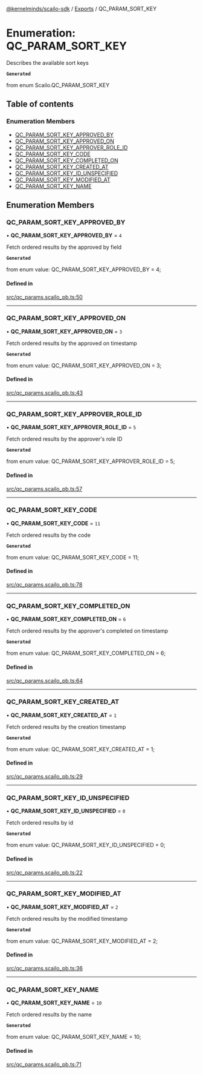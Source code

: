 [@kernelminds/scailo-sdk](../README.md) / [Exports](../modules.md) / QC\_PARAM\_SORT\_KEY

# Enumeration: QC\_PARAM\_SORT\_KEY

Describes the available sort keys

**`Generated`**

from enum Scailo.QC_PARAM_SORT_KEY

## Table of contents

### Enumeration Members

- [QC\_PARAM\_SORT\_KEY\_APPROVED\_BY](QC_PARAM_SORT_KEY.md#qc_param_sort_key_approved_by)
- [QC\_PARAM\_SORT\_KEY\_APPROVED\_ON](QC_PARAM_SORT_KEY.md#qc_param_sort_key_approved_on)
- [QC\_PARAM\_SORT\_KEY\_APPROVER\_ROLE\_ID](QC_PARAM_SORT_KEY.md#qc_param_sort_key_approver_role_id)
- [QC\_PARAM\_SORT\_KEY\_CODE](QC_PARAM_SORT_KEY.md#qc_param_sort_key_code)
- [QC\_PARAM\_SORT\_KEY\_COMPLETED\_ON](QC_PARAM_SORT_KEY.md#qc_param_sort_key_completed_on)
- [QC\_PARAM\_SORT\_KEY\_CREATED\_AT](QC_PARAM_SORT_KEY.md#qc_param_sort_key_created_at)
- [QC\_PARAM\_SORT\_KEY\_ID\_UNSPECIFIED](QC_PARAM_SORT_KEY.md#qc_param_sort_key_id_unspecified)
- [QC\_PARAM\_SORT\_KEY\_MODIFIED\_AT](QC_PARAM_SORT_KEY.md#qc_param_sort_key_modified_at)
- [QC\_PARAM\_SORT\_KEY\_NAME](QC_PARAM_SORT_KEY.md#qc_param_sort_key_name)

## Enumeration Members

### QC\_PARAM\_SORT\_KEY\_APPROVED\_BY

• **QC\_PARAM\_SORT\_KEY\_APPROVED\_BY** = ``4``

Fetch ordered results by the approved by field

**`Generated`**

from enum value: QC_PARAM_SORT_KEY_APPROVED_BY = 4;

#### Defined in

[src/qc_params.scailo_pb.ts:50](https://github.com/scailo/ts-sdk/blob/c10a36b57201dfa5903d4b53efa1e62aa6208936/src/qc_params.scailo_pb.ts#L50)

___

### QC\_PARAM\_SORT\_KEY\_APPROVED\_ON

• **QC\_PARAM\_SORT\_KEY\_APPROVED\_ON** = ``3``

Fetch ordered results by the approved on timestamp

**`Generated`**

from enum value: QC_PARAM_SORT_KEY_APPROVED_ON = 3;

#### Defined in

[src/qc_params.scailo_pb.ts:43](https://github.com/scailo/ts-sdk/blob/c10a36b57201dfa5903d4b53efa1e62aa6208936/src/qc_params.scailo_pb.ts#L43)

___

### QC\_PARAM\_SORT\_KEY\_APPROVER\_ROLE\_ID

• **QC\_PARAM\_SORT\_KEY\_APPROVER\_ROLE\_ID** = ``5``

Fetch ordered results by the approver's role ID

**`Generated`**

from enum value: QC_PARAM_SORT_KEY_APPROVER_ROLE_ID = 5;

#### Defined in

[src/qc_params.scailo_pb.ts:57](https://github.com/scailo/ts-sdk/blob/c10a36b57201dfa5903d4b53efa1e62aa6208936/src/qc_params.scailo_pb.ts#L57)

___

### QC\_PARAM\_SORT\_KEY\_CODE

• **QC\_PARAM\_SORT\_KEY\_CODE** = ``11``

Fetch ordered results by the code

**`Generated`**

from enum value: QC_PARAM_SORT_KEY_CODE = 11;

#### Defined in

[src/qc_params.scailo_pb.ts:78](https://github.com/scailo/ts-sdk/blob/c10a36b57201dfa5903d4b53efa1e62aa6208936/src/qc_params.scailo_pb.ts#L78)

___

### QC\_PARAM\_SORT\_KEY\_COMPLETED\_ON

• **QC\_PARAM\_SORT\_KEY\_COMPLETED\_ON** = ``6``

Fetch ordered results by the approver's completed on timestamp

**`Generated`**

from enum value: QC_PARAM_SORT_KEY_COMPLETED_ON = 6;

#### Defined in

[src/qc_params.scailo_pb.ts:64](https://github.com/scailo/ts-sdk/blob/c10a36b57201dfa5903d4b53efa1e62aa6208936/src/qc_params.scailo_pb.ts#L64)

___

### QC\_PARAM\_SORT\_KEY\_CREATED\_AT

• **QC\_PARAM\_SORT\_KEY\_CREATED\_AT** = ``1``

Fetch ordered results by the creation timestamp

**`Generated`**

from enum value: QC_PARAM_SORT_KEY_CREATED_AT = 1;

#### Defined in

[src/qc_params.scailo_pb.ts:29](https://github.com/scailo/ts-sdk/blob/c10a36b57201dfa5903d4b53efa1e62aa6208936/src/qc_params.scailo_pb.ts#L29)

___

### QC\_PARAM\_SORT\_KEY\_ID\_UNSPECIFIED

• **QC\_PARAM\_SORT\_KEY\_ID\_UNSPECIFIED** = ``0``

Fetch ordered results by id

**`Generated`**

from enum value: QC_PARAM_SORT_KEY_ID_UNSPECIFIED = 0;

#### Defined in

[src/qc_params.scailo_pb.ts:22](https://github.com/scailo/ts-sdk/blob/c10a36b57201dfa5903d4b53efa1e62aa6208936/src/qc_params.scailo_pb.ts#L22)

___

### QC\_PARAM\_SORT\_KEY\_MODIFIED\_AT

• **QC\_PARAM\_SORT\_KEY\_MODIFIED\_AT** = ``2``

Fetch ordered results by the modified timestamp

**`Generated`**

from enum value: QC_PARAM_SORT_KEY_MODIFIED_AT = 2;

#### Defined in

[src/qc_params.scailo_pb.ts:36](https://github.com/scailo/ts-sdk/blob/c10a36b57201dfa5903d4b53efa1e62aa6208936/src/qc_params.scailo_pb.ts#L36)

___

### QC\_PARAM\_SORT\_KEY\_NAME

• **QC\_PARAM\_SORT\_KEY\_NAME** = ``10``

Fetch ordered results by the name

**`Generated`**

from enum value: QC_PARAM_SORT_KEY_NAME = 10;

#### Defined in

[src/qc_params.scailo_pb.ts:71](https://github.com/scailo/ts-sdk/blob/c10a36b57201dfa5903d4b53efa1e62aa6208936/src/qc_params.scailo_pb.ts#L71)
